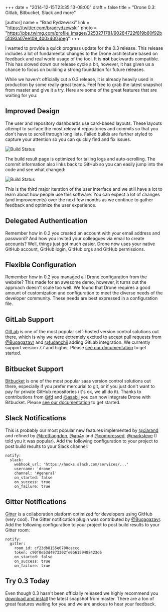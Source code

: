 +++
date = "2014-12-15T23:35:13-08:00"
draft = false
title = "Drone 0.3: Gitlab, Bitbucket, Slack and more"

[author]
  name = "Brad Rydzewski"
  link = "https://twitter.com/bradrydzewski"
  photo = "https://pbs.twimg.com/profile_images/3253271781/90284722f819b80f92b5fd93a07ee109_400x400.jpeg"
+++

I wanted to provide a quick progress update for the 0.3 release. This release includes a lot of fundamental changes to the Drone architecture based on feedback and real world usage of the tool. It is **not** backwards compatible. This has slowed down our release cycle a bit, however, it has given us a chance to focus on building a strong foundation for future releases.

While we haven't officially cut a 0.3 release, it is already heavily used in production by some really great teams. Feel free to grab the latest snapshot from master and give it a try. Here are some of the great features that are waiting for you:

## Improved Design

The user and repository dashboards use card-based layouts. These layouts attempt to surface the most relevant repositories and commits so that you don't have to scroll through long lists. Failed builds are further styled to capture your attention so you can quickly find and fix issues.

![Build Status](/images/drone_0.3_commit_list.png) 

The build result page is optimized for tailing logs and auto-scrolling. The commit information also links back to GitHub so you can easily jump into the code and see what changed:

![Build Status](/images/drone_0.3_commit.png)

This is the third major iteration of the user interface and we still have a lot to learn about how people use this software. You can expect a lot of changes (and improvements) over the next few months as we continue to gather feedback and optimize the user experience.

## Delegated Authentication

Remember how in 0.2 you created an account with your email address and password? And how you invited your colleagues via email to create accounts? Well, things just got much easier. Drone now uses your native GitHub account, GitHub login, GitHub orgs and GitHub permissions.

## Flexible Configuration

Remember how in 0.2 you managed all Drone configuration from the website? This made for an awesome demo, however, it turns out the approach doesn't scale too well. We found that Drone requires a good amount of customization and configuration to meet the diverse needs of the developer community. These needs are best expressed in a configuration file.

## GitLab Support

[GitLab](https://about.gitlab.com/) is one of the most popular self-hosted version control solutions out there, which is why we were extremely excited to accept pull requests from [@Bugagazavr](https://github.com/Bugagazavr) and [@fudanchii](https://github.com/fudanchii) adding GitLab integration. We currently support version 7.7 and higher. Please [see our documentation](http://readme.drone.io/setup/config/gitlab/) to get started.

## Bitbucket Support

[Bitbucket](https://bitbucket.org/) is one of the most popular saas version control solutions out there, especially if you prefer mercurial to git, or if you just don't want to pay for private GitHub repositories (it's ok, we all do it). Thanks to contributions from [@fd](https://github.com/fd) and [@asabil](https://github.com/asabil) you can now integrate Drone with Bitbucket. Please [see our documentation](http://readme.drone.io/setup/config/bitbucket/) to get started.

## Slack Notifications

This is probably our most popular new features implemented by [@ciarand](https://github.com/ciarand) and refined by [@brettlangdon](https://github.com/brettlangdon), [@ap4y](https://github.com/ap4y) and [@compressed](https://github.com/compressed), [@marksteve](https://github.com/marksteve) (I told you it was popular). Add the following configuration to your project to post build results to your Slack channel:

```
notify:
  slack:
    webhook_url: 'https://hooks.slack.com/services/...'
    username: 'drone'
    channel: '#general'
    on_started: false
    on_success: true
    on_failure: true
```

## Gitter Notifications

[Gitter](https://gitter.im) is a collaboration platform optimized for developers using GitHub (very cool). The Gitter notification plugin was contributed by [@Bugagazavr](https://github.com/Bugagazavr). Add the following configuration to your project to post build results to your Gitter room:

```
notify:
  gitter:
    room_id: cf23db8155e6700caccc
    token: c90f0e53d4973302fe0b6159488423d6
    on_started: false
    on_success: true
    on_failure: true
``` 


## Try 0.3 Today

Even though 0.3 hasn't been officially released we highly recommend you [download and install](http://readme.drone.io/setup/install/ubuntu/) the latest snapshot from master. There are a ton of great features waiting for you and we are anxious to hear your feedback.

